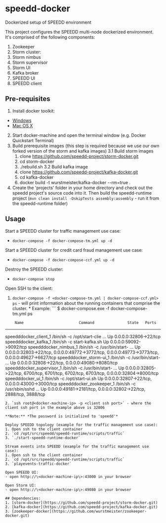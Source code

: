# speedd-docker
Dockerized setup of SPEEDD environment

This project configures the SPEEDD multi-node dockerized environment. It's comprised of the following components:
1. Zookeeper
2. Storm cluster:
  1. Storm nimbus
  2. Storm supervisor
  3. Storm UI
3. Kafka broker
4. SPEEDD UI
5. SPEEDD client

## Pre-requisites
1. Install docker toolkit:
  * [Windows](https://docs.docker.com/engine/installation/windows/)
  * [Mac OS X](https://docs.docker.com/engine/installation/mac/)
2. Start docker-machine and open the terminal window (e.g. Docker Quickstart Terminal)
3. Build prerequisite images (this step is required because we use our own forked version of the storm and kafka images)
  3.1 Build storm images
    1. clone https://github.com/speedd-project/storm-docker.git
    2. cd storm-docker
    3. ./rebuild.sh
  3.2 Build kafka image
    1. clone https://github.com/speedd-project/kafka-docker.git
    2. cd kafka-docker
    3. docker build -t wurstmeister/kafka-docker --rm=true .
4. Create the 'projects' folder in your home directory and check out the speedd project's source code into it. Then build the speedd-runtime project (`mvn clean install -DskipTests assembly:assembly` - run it from the speedd-runtime folder)

## Usage
Start a SPEEDD cluster for traffic management use case:
- `docker-compose -f docker-compose-tm.yml up -d`

Start a SPEEDD cluster for credit card fraud management use case:
- `docker-compose -f docker-compose-ccf.yml up -d`

Destroy the SPEEDD cluster:
- `docker-compose stop`

Open SSH to the client:
  1. `docker-compose -f <docker-compose-tm.yml | docker-compose-ccf.yml> ps` - will print information about the running containers that comprise the cluster.
    * Example:
    ```
    $ docker-compose.exe -f docker-compose-tm.yml ps

          Name                         Command               State   Ports
---------------------------------------------------------------------------------------------------------------------------------------------------------------
speedddocker_client_1       /bin/sh -c /opt/start-clie ...   Up      0.0.0.0:32806->22/tcp
speedddocker_kafka_1        /bin/sh -c start-kafka.sh        Up      0.0.0.0:59092->9092/tcp
speedddocker_nimbus_1       /bin/sh -c /usr/bin/start- ...   Up      0.0.0.0:32803->22/tcp, 0.0.0.0:49772->3772/tcp, 0.0.0.0:49773->3773/tcp, 0.0.0.0:49627->6627/tcp
speedddocker_storm-ui_1     /bin/sh -c /usr/bin/start- ...   Up      0.0.0.0:32808->22/tcp, 0.0.0.0:49080->8080/tcp
speedddocker_supervisor_1   /bin/sh -c /usr/bin/start- ...   Up      0.0.0.0:32805->22/tcp, 6700/tcp, 6701/tcp, 6702/tcp, 6703/tcp, 0.0.0.0:32804->8000/tcp
speedddocker_ui_1           /bin/sh -c /opt/start-ui.sh      Up      0.0.0.0:32807->22/tcp, 0.0.0.0:43000->3000/tcp
speedddocker_zookeeper_1    /bin/sh -c /usr/sbin/sshd  ...   Up      0.0.0.0:49181->2181/tcp, 0.0.0.0:32802->22/tcp, 2888/tcp, 3888/tcp
  ```
  2. `ssh root@<docker-machine-ip> -p <client ssh port>` - where the client ssh port in the example above is 32806

**Note:** *The password is initialized to 'speedd'*

Deploy SPEEDD topology (example for the traffic management use case):
  1. Open ssh to the client container
  2. `cd /opt/src/speedd/speedd-runtime/scripts/traffic`
  3. `./start-speedd-runtime-docker`

Stream events into SPEEDD (example for the traffic management use case):
  1. Open ssh to the client container
  2. `cd /opt/src/speedd/speedd-runtime/scripts/traffic`
  3. `playevents-traffic-docker`

Open SPEEDD UI:
- open http://\<docker-machine-ip\>:43000 in your browser

Open Storm UI:
- open http://\<docker-machine-ip\>:49080 in your browser

## Dependencies:
  1. [storm-docker](https://github.com/speedd-project/storm-docker.git)
  2. [kafka-docker](https://github.com/speedd-project/kafka-docker.git)
  3. [zookeeper-docker](https://github.com/wurstmeister/zookeeper-docker.git)
